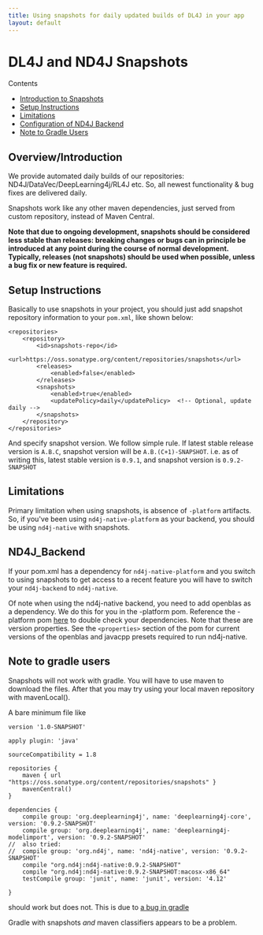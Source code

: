 ```yaml
---
title: Using snapshots for daily updated builds of DL4J in your app
layout: default
---
```


# DL4J and ND4J Snapshots

Contents

* [Introduction to Snapshots](#Introduction)
* [Setup Instructions](#Setup_Instructions)
* [Limitations](#Limitations)
* [Configuration of ND4J Backend](#ND4J_Backend)
* [Note to Gradle Users](#Note_to_gradle_users)

## <a name="Introduction">Overview/Introduction</a>

We provide automated daily builds of our repositories: ND4J/DataVec/DeepLearning4j/RL4J etc. So, all newest functionality & bug fixes are delivered daily.

Snapshots work like any other maven dependencies, just served from custom repository, instead of Maven Central.

**Note that due to ongoing development, snapshots should be considered less stable than releases: breaking changes or bugs can in principle be introduced at any point during the course of normal development. Typically, releases (not snapshots) should be used when possible, unless a bug fix or new feature is required.**

## <a name="Setup_Instructions">Setup Instructions</a>

Basically to use snapshots in your project, you should just add snapshot repository information to your `pom.xml`, like shown below:

```
<repositories>
    <repository>
        <id>snapshots-repo</id>
        <url>https://oss.sonatype.org/content/repositories/snapshots</url>
        <releases>
            <enabled>false</enabled>
        </releases>
        <snapshots>
            <enabled>true</enabled>
            <updatePolicy>daily</updatePolicy>  <!-- Optional, update daily -->
        </snapshots>
    </repository>
</repositories>
```

And specify snapshot version. We follow simple rule. If latest stable release version is `A.B.C`, snapshot version will be `A.B.(C+1)-SNAPSHOT`. i.e. as of writing this, latest stable version is `0.9.1`, and snapshot version is `0.9.2-SNAPSHOT`

## <a name="Limitations">Limitations</a>

Primary limitation when using snapshots, is absence of `-platform` artifacts. So, if you've been using `nd4j-native-platform` as your backend, you should be using `nd4j-native` with snapshots.


## <a name="ND4J_Backend">ND4J_Backend</a>

If your pom.xml has a dependency for `nd4j-native-platform` and you switch to using snapshots to get access to a recent feature you will have to switch your `nd4j-backend` to `nd4j-native`.

Of note when using the nd4j-native backend, you need to add openblas as a dependency. We do this for you in the -platform pom. Reference the -platform pom [here](https://github.com/deeplearning4j/nd4j/blob/master/nd4j-backends/nd4j-backend-impls/nd4j-native-platform/pom.xml#L19) to double check your dependencies. Note that these are version properties. See the ```<properties>``` section of the pom for current versions of the openblas and javacpp presets required to run nd4j-native.
    
    

## <a name="Note_to_gradle_users">Note to gradle users</a>

Snapshots will not work with gradle. You will have to use maven to download the files. After that you may try using your local maven repository with mavenLocal().

A bare minimum file like

```Gradle
version '1.0-SNAPSHOT'
 
apply plugin: 'java'
 
sourceCompatibility = 1.8
 
repositories {
    maven { url "https://oss.sonatype.org/content/repositories/snapshots" }
    mavenCentral()
}
 
dependencies {
    compile group: 'org.deeplearning4j', name: 'deeplearning4j-core', version: '0.9.2-SNAPSHOT'
    compile group: 'org.deeplearning4j', name: 'deeplearning4j-modelimport', version: '0.9.2-SNAPSHOT'
//  also tried:
//  compile group: 'org.nd4j', name: 'nd4j-native', version: '0.9.2-SNAPSHOT'
    compile "org.nd4j:nd4j-native:0.9.2-SNAPSHOT"
    compile "org.nd4j:nd4j-native:0.9.2-SNAPSHOT:macosx-x86_64"
    testCompile group: 'junit', name: 'junit', version: '4.12'
 
}
```

should work but does not. This is due to [a bug in gradle](https://github.com/gradle/gradle/issues/2882)


Gradle with snapshots *and* maven classifiers appears to be a problem. 

 
